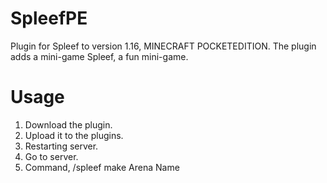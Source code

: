 # SpleefPE
Plugin for Spleef to version 1.16, MINECRAFT POCKETEDITION. The plugin adds a mini-game Spleef, a fun mini-game.

# Usage
1) Download the plugin.
2) Upload it to the plugins.
3) Restarting server.
4) Go to server.
5) Command, /spleef make Arena Name
